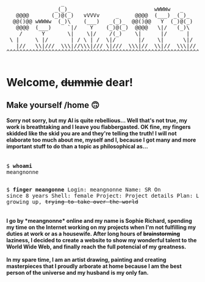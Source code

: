 <pre> 
                 _
               _(_)_                          wWWWw   _
   @@@@       (_)@(_)   vVVVv     _     @@@@  (___) _(_)_
  @@()@@ wWWWw  (_)\    (___)   _(_)_  @@()@@   Y  (_)@(_)
   @@@@  (___)     `|/    Y    (_)@(_)  @@@@   \|/   (_)\
    /      Y       \|    \|/    /(_)    \|      |/      |
 \ |     \ |/       | / \ | /  \|/       |/    \|      \|/
   |//   \\|///  \\\|//\\\|/// \|///  \\\|//  \\|//  \\\|//
^^^^^^^^^^^^^^^^^^^^^^^^^^^^^^^^^^^^^^^^^^^^^^^^^^^^^^^^^^^^^
  
</pre>
  <h1>
Welcome, <strike>dummie</strike> dear! </p>
  </h1>
  <h2>
Make yourself /home 🙃
  </h2>
  <h4>
Sorry not sorry, but my AI is quite rebellious… Well that's not true, my work is breathtaking and I leave you flabbergasted. OK fine, my fingers skidded like the skid you are and they're telling the truth! I will not elaborate too much about me, myself and I, because I got many and more important stuff to do than a topic as philosophical as…
  </h4>
<pre> 
$ <strong>whoami</strong>
meangnonne
  
$ <strong>finger meangonne</strong>
Login: meangnonne			Name: SR
On since 8 years			Shell: female
Project:
Project details
Plan:
Learning and growing up, <strike>trying to take over the world</strike>
</pre>
<h4>
I go by *meangnonne* online and my name is Sophie Richard, spending my time on the Internet working on my projects when I'm not fulfilling my duties at work or as a housewife. After long hours of <strike>brainstorming</strike> laziness, I decided to create a website to show my wonderful talent to the World Wide Web, and finally reach the full potencial of my greatness.<br>
<br />
In my spare time, I am an artist drawing, painting and creating masterpieces that I proudly arborate at home because I am the best person of the universe and my husband is my only fan.
</h4>
